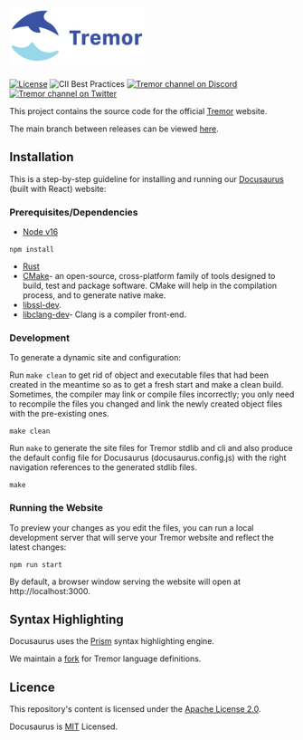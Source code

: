 # <a href='https://www.tremor.rs/'><img src='static/img/tremor-logo.svg' height='100' alt='Header Logo' aria-label='tremor.rs' /></a>

<a href= "#apache">![License](https://img.shields.io/github/license/tremor-rs/tremor-runtime)</a> 
![CII Best Practices](https://bestpractices.coreinfrastructure.org/projects/4356/badge)
[![Tremor channel on Discord](https://img.shields.io/badge/chat-on%20discord-%233653a7)](https://discord.com/invite/Wjqu5H9rhQ)
[![Tremor channel on Twitter](https://img.shields.io/badge/tremor--debs-twitter-%231da1f2)](https://twitter.com/TremorDEBS)

This project contains the source code for the official [Tremor](https://www.tremor.rs) website.

The main branch between releases can be viewed [here](https://tremor-rs.github.io/tremor-www).

## Installation

This is a step-by-step guideline for installing and running our [Docusaurus](https://docusaurus.io/) (built with React) website:

### Prerequisites/Dependencies

* [Node v16](https://nodejs.org/en/download/package-manager/)

```
npm install
```

* [Rust](https://www.rust-lang.org/tools/install)
* [CMake](https://cmake.org/install/)- an open-source, cross-platform family of tools designed to build, test and package software. CMake will help in the compilation process, and to generate native make.
* [libssl-dev](https://pkgs.org/download/libssl-dev).
* [libclang-dev](https://pkgs.org/download/libclang-dev)- Clang is a compiler front-end.

### Development

To generate a dynamic site and configuration:

Run `make clean` to get rid of object and executable files that had been created in the meantime so as to get a fresh start and make a clean build. Sometimes, the compiler may link or compile files incorrectly; you only need to recompile the files you changed and link the newly created object files with the pre-existing ones. 

```
make clean
```

Run `make` to generate the site files for Tremor stdlib and cli and also produce the default config file for Docusaurus (docusaurus.config.js) with the right navigation references to the generated stdlib files.

```
make
```

### Running the Website

To preview your changes as you edit the files, you can run a local development server that will serve your Tremor website and reflect the latest changes:

```
npm run start
```

By default, a browser window serving the website will open at http://localhost:3000.

## Syntax Highlighting

Docusaurus uses the [Prism](https://github.com/PrismJS/prism) syntax highlighting engine.

We maintain a [fork](https://github.com/tremor-rs/prism) for Tremor language definitions.

## <a id= "apache"> Licence </a>

This repository's content is licensed under the [Apache License 2.0](https://github.com/tremor-rs/tremor-www/blob/main/LICENSE).

Docusaurus is [MIT](https://github.com/facebook/docusaurus/blob/main/LICENSE) Licensed.
